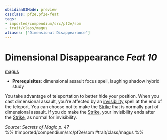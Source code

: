 ```yaml
---
obsidianUIMode: preview
cssclass: pf2e,pf2e-feat
tags:
- imported/compendium/src/pf2e/som
- trait/class/magus
aliases: ["Dimensional Disappearance"]
---
```

# Dimensional Disappearance  *Feat 10*  
[magus](rules/traits/magus-som.md)  

- **Prerequisites**: dimensional assault focus spell, laughing shadow hybrid study

You take advantage of teleportation to better hide your position. When you cast dimensional assault, you're affected by an [invisibility](../spells/invisibility.md) spell at the end of the teleport. You can choose not to make the [Strike](strike.md) that is normally part of dimensional assault. If you do make the [Strike](strike.md), your invisibility ends after the [Strike](strike.md), as normal for invisibility.

*Source: Secrets of Magic p. 47*  
%% #imported/compendium/src/pf2e/som #trait/class/magus %%